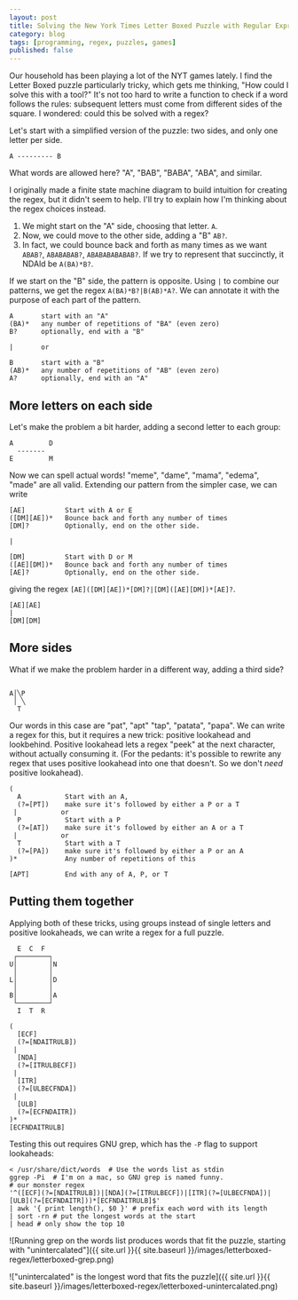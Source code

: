 ```yaml
---
layout: post
title: Solving the New York Times Letter Boxed Puzzle with Regular Expressions
category: blog
tags: [programming, regex, puzzles, games]
published: false
---
```


Our household has been playing a lot of the NYT games lately. I find the Letter Boxed puzzle particularly tricky, which gets me thinking, "How could I solve this with a tool?" It's not too hard to write a function to check if a word follows the rules: subsequent letters must come from different sides of the square. I wondered: could this be solved with a regex?

Let's start with a simplified version of the puzzle: two sides, and only one letter per side.

```
A --------- B
```

What words are allowed here? "A", "BAB", "BABA", "ABA", and similar.

I originally made a finite state machine diagram to build intuition for creating the regex, but it didn't seem to help. I'll try to explain how I'm thinking about the regex choices instead.

1. We might start on the "A" side, choosing that letter. `A`.
2. Now, we could move to the other side, adding a "B" `AB?`.
3. In fact, we could bounce back and forth as many times as we want `ABAB?`, `ABABABAB?`, `ABABABABABAB?`. If we try to represent that succinctly, it NDAld be `A(BA)*B?`.

If we start on the "B" side, the pattern is opposite. Using `|` to combine our patterns, we get the regex `A(BA)*B?|B(AB)*A?`. We can annotate it with the purpose of each part of the pattern.

```
A       start with an "A"
(BA)*   any number of repetitions of "BA" (even zero)
B?      optionally, end with a "B"

|       or

B       start with a "B"
(AB)*   any number of repetitions of "AB" (even zero)
A?      optionally, end with an "A"
```

## More letters on each side

Let's make the problem a bit harder, adding a second letter to each group:

```
A         D
  -------
E         M
```

Now we can spell actual words! "meme", "dame", "mama", "edema", "made" are all valid. Extending our pattern from the simpler case, we can write

```
[AE]          Start with A or E
([DM][AE])*   Bounce back and forth any number of times
[DM]?         Optionally, end on the other side.

|

[DM]          Start with D or M
([AE][DM])*   Bounce back and forth any number of times
[AE]?         Optionally, end on the other side.
```

giving the regex `[AE]([DM][AE])*[DM]?|[DM]([AE][DM])*[AE]?`.

```
[AE][AE]
|
[DM][DM]

```

## More sides

What if we make the problem harder in a different way, adding a third side?

```

A│╲P
 │ ╲
  T
```

Our words in this case are "pat", "apt" "tap", "patata", "papa". We can write a regex for this, but it requires a new trick: positive lookahead and lookbehind. Positive lookahead lets a regex "peek" at the next character, without actually consuming it. (For the pedants: it's possible to rewrite any regex that uses positive lookahead into one that doesn't. So we don't _need_ positive lookahead).

```
(
  A           Start with an A,
  (?=[PT])    make sure it's followed by either a P or a T
 |           or
  P           Start with a P
  (?=[AT])    make sure it's followed by either an A or a T
 |           or
  T           Start with a T
  (?=[PA])    make sure it's followed by either a P or an A
)*            Any number of repetitions of this

[APT]         End with any of A, P, or T
```

## Putting them together

Applying both of these tricks, using groups instead of single letters and positive lookaheads, we can write a regex for a full puzzle.

```
  E  C  F
 ┌────────┐
U│        │N
 │        │
L│        │D
 │        │
B│        │A
 └────────┘
  I  T  R
```

```
(
  [ECF]
  (?=[NDAITRULB])
 |
  [NDA]
  (?=[ITRULBECF])
 |
  [ITR]
  (?=[ULBECFNDA])
 |
  [ULB]
  (?=[ECFNDAITR])
)*
[ECFNDAITRULB]
```

Testing this out requires GNU grep, which has the `-P` flag to support lookaheads:

```
< /usr/share/dict/words  # Use the words list as stdin
ggrep -Pi  # I'm on a mac, so GNU grep is named funny.
# our monster regex
'^([ECF](?=[NDAITRULB])|[NDA](?=[ITRULBECF])|[ITR](?=[ULBECFNDA])|[ULB](?=[ECFNDAITR]))*[ECFNDAITRULB]$'
| awk '{ print length(), $0 }' # prefix each word with its length
| sort -rn # put the longest words at the start
| head # only show the top 10
```

![Running grep on the words list produces words that fit the puzzle, starting with "unintercalated"]({{ site.url }}{{ site.baseurl }}/images/letterboxed-regex/letterboxed-grep.png)

!["unintercalated" is the longest word that fits the puzzle]({{ site.url }}{{ site.baseurl }}/images/letterboxed-regex/letterboxed-unintercalated.png)
